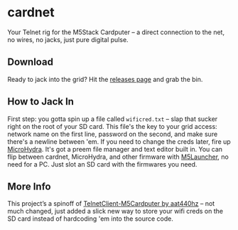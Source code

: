 # cardnet

Your Telnet rig for the M5Stack Cardputer – a direct connection to the net, no wires, no jacks, just pure digital pulse.

## Download
Ready to jack into the grid? Hit the [releases page](https://github.com/evilkbgy9/cardnet/releases) and grab the bin.

## How to Jack In
First step: you gotta spin up a file called `wificred.txt` – slap that sucker right on the root of your SD card. This file's the key to your grid access: network name on the first line, password on the second, and make sure there's a newline between 'em. If you need to change the creds later, fire up [MicroHydra](https://github.com/echo-lalia/MicroHydra). It's got a preem file manager and text editor built in. You can flip between cardnet, MicroHydra, and other firmware with [M5Launcher](https://github.com/bmorcelli/M5Stick-Launcher/), no need for a PC. Just slot an SD card with the firmwares you need.

## More Info
This project’s a spinoff of [TelnetClient-M5Cardputer by aat440hz](https://github.com/aat440hz/TelnetClient-M5Cardputer/) – not much changed, just added a slick new way to store your wifi creds on the SD card instead of hardcoding 'em into the source code.

